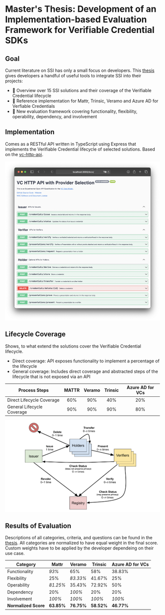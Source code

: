 # Master's Thesis: Development of an Implementation-based Evaluation Framework for Verifiable Credential SDKs

## Goal

Current literature on SSI has only a small focus on developers. This [thesis](https://github.com/strumswell/ssi-master-thesis/blob/main/thesis/dist/ssi_master_thesis.pdf) gives developers a handful of useful tools to integrate SSI into their projects:
- 👀 Overview over 15 SSI solutions and their coverage of the Verifiable Credential lifecycle
- 🚀 Reference implementation for Mattr, Trinsic, Veramo and Azure AD for Verfiable Credentials
- 🧮 New evaluation framework covering functionality, flexibility, operability, dependency, and involvement

## Implementation

Comes as a RESTful API written in TypeScript using Express that implements the Verifiable Credential lifecycle of selected solutions. Based on the [vc-http-api](https://github.com/w3c-ccg/vc-http-api).

![apidoc](./img/api-doc.png)

## Lifecycle Coverage

Shows, to what extend the solutions cover the Verifiable Credential lifecycle.
- Direct coverage: API exposes functionality to implement a percentage of the lifecycle
- General coverage: Includes direct coverage and abstracted steps of the lifecycle that is not exposed via an API

| Process Steps                               | MATTR | Veramo | Trinsic | Azure AD for VCs |
| ------------------------------------------- | :---: | :----: | :-----: | :----------------: |
| Direct Lifecycle Coverage                   |  60%  |   90%  |   40%   |  20%  |
| General Lifecycle Coverage                  |  90%  |   90%  |   90%   |  80%  |


![lifecylce](./img/vclifecycle.png)

## Results of Evaluation

Descriptions of all categories, criteria, and questions can be found in the [thesis](https://github.com/strumswell/ssi-master-thesis/blob/main/thesis/dist/ssi_master_thesis.pdf). All categories are normalized to have equal weight in the final score. Custom weights have to be applied by the developer dependeing on their use case.

| Category         | Mattr  | Veramo | Trinsic | Azure AD for VCs |
|------------------|--------|--------|---------|------------------|
| Functionality    | *93%*    | 65%    | 58%     | 38.83%           |
| Flexibility      | 25%    | *83.33%* | 41.67%  | 25%              |
| Operability      | *81.25%* | 35.43% | 72.92%  | 50%              |
| Dependency       | 20%    | *100%*   | 20%     | 20%              |
| Involvement      | *100%*   | *100%*   | *100%*    | *100%*             |
| **Normalized Score** | **63.85%** | **76.75%** | **58.52%**  | **46.77%**           |

